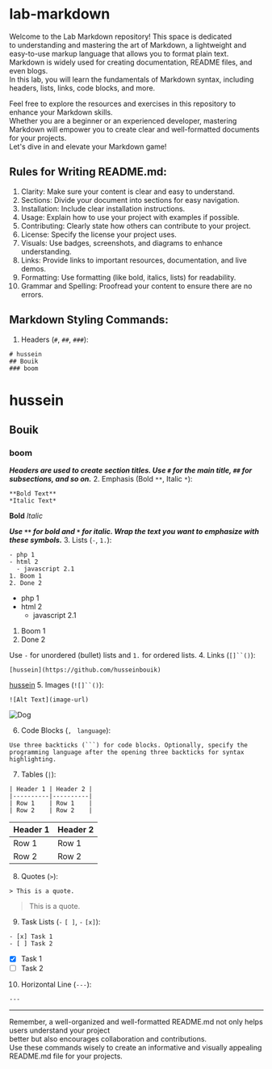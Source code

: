 # lab-markdown
Welcome to the Lab Markdown repository! This space is dedicated<br> to understanding and mastering the art of Markdown, a lightweight and easy-to-use markup language that allows you to format plain text.<br> Markdown is widely used for creating documentation, README files, and even blogs.<br> In this lab, you will learn the fundamentals of Markdown syntax, including headers, lists, links, code blocks, and more.<br>

Feel free to explore the resources and exercises in this repository to enhance your Markdown skills.<br> Whether you are a beginner or an experienced developer, mastering Markdown will empower you to create clear and well-formatted documents for your projects.<br> Let's dive in and elevate your Markdown game!<br>
## Rules for Writing README.md:
1. Clarity: Make sure your content is clear and easy to understand.
2. Sections: Divide your document into sections for easy navigation.
3. Installation: Include clear installation instructions.
4. Usage: Explain how to use your project with examples if possible.
5. Contributing: Clearly state how others can contribute to your project.
6. License: Specify the license your project uses.
7. Visuals: Use badges, screenshots, and diagrams to enhance understanding.
8. Links: Provide links to important resources, documentation, and live demos.
9. Formatting: Use formatting (like bold, italics, lists) for readability.
10. Grammar and Spelling: Proofread your content to ensure there are no errors.
## Markdown Styling Commands:
1. Headers (`#`, `##`, `###`):
```
# hussein
## Bouik
### boom
```
# hussein
## Bouik
### boom

***Headers are used to create section titles. Use `#` for the main title, `##` for subsections, and so on.***
2. Emphasis (Bold `**`, Italic `*`):

```
**Bold Text**
*Italic Text*
```
**Bold**
*Italic*

***Use `**` for bold and `*` for italic. Wrap the text you want to emphasize with these symbols.***
3. Lists (`-`, `1.`):

```
- php 1
- html 2
  - javascript 2.1
1. Boom 1
2. Done 2
```
- php 1
- html 2
  - javascript 2.1
1. Boom 1
2. Done 2

Use `-` for unordered (bullet) lists and `1.` for ordered lists.
4. Links (`[]``()`):
```
[hussein](https://github.com/husseinbouik)
```
[hussein](https://github.com/husseinbouik)
5. Images (`![]``()`):
```
![Alt Text](image-url)
```
![Dog](https://images.unsplash.com/photo-1543466835-00a7907e9de1?auto=format&fit=crop&q=80&w=1974&ixlib=rb-4.0.3&ixid=M3wxMjA3fDB8MHxwaG90by1wYWdlfHx8fGVufDB8fHx8fA%3D%3D)


6. Code Blocks (`,` ` language`):
```
Use three backticks (```) for code blocks. Optionally, specify the programming language after the opening three backticks for syntax highlighting.

```
7. Tables (`|`):
```
| Header 1 | Header 2 |
|----------|----------|
| Row 1    | Row 1    |
| Row 2    | Row 2    |
```
| Header 1 | Header 2 |
|----------|----------|
| Row 1    | Row 1    |
| Row 2    | Row 2    |

8. Quotes  (`>`):
```
> This is a quote.
```
> This is a quote.

9. Task Lists (`-` `[ ]`, `-` `[x]`):
```
- [x] Task 1
- [ ] Task 2
```
- [x] Task 1
- [ ] Task 2
10. Horizontal Line (`---`):
```
---
```

---
Remember, a well-organized and well-formatted README.md not only helps users understand your project<br> better but also encourages collaboration and contributions.<br> Use these commands wisely to create an informative and visually appealing README.md file for your projects.
